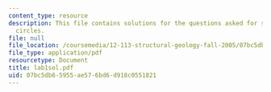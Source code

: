 ```yaml
---
content_type: resource
description: This file contains solutions for the questions asked for stress and mohr's
  circles.
file: null
file_location: /coursemedia/12-113-structural-geology-fall-2005/07bc5db65955ae576bd6d918c0551821_lab1sol.pdf
file_type: application/pdf
resourcetype: Document
title: lab1sol.pdf
uid: 07bc5db6-5955-ae57-6bd6-d918c0551821
---
```

